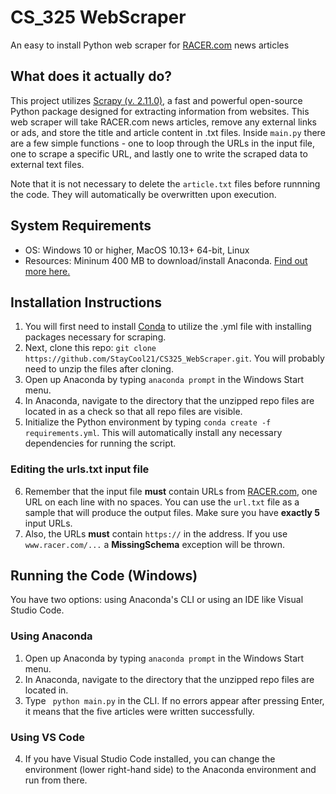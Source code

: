 # CS_325 WebScraper
An easy to install Python web scraper for [RACER.com](https://racer.com) news articles
## What does it actually do?
This project utilizes [Scrapy (v. 2.11.0)](https://scrapy.org/), a fast and powerful open-source Python package designed for extracting information from websites. This web scraper will take RACER.com news articles, remove any external links or ads, and store the title and article content in .txt files. 
Inside ```main.py``` there are a few simple functions - one to loop through the URLs in the input file, one to scrape a specific URL, and lastly one to write the scraped data to external text files.


Note that it is not necessary to delete the ```article.txt``` files before runnning the code. They will automatically be overwritten upon execution. 


## System Requirements
* OS: Windows 10 or higher, MacOS 10.13+ 64-bit, Linux
* Resources: Mininum 400 MB to download/install Anaconda. [Find out more here.](https://docs.anaconda.com/free/miniconda/miniconda-system-requirements/)

## Installation Instructions
1. You will first need to install [Conda](https://docs.anaconda.com/free/miniconda/) to utilize the .yml file with installing packages necessary for scraping. 
2. Next, clone this repo: ```git clone https://github.com/StayCool21/CS325_WebScraper.git```. You will probably need to unzip the files after cloning.
3. Open up Anaconda by typing ```anaconda prompt``` in the Windows Start menu. 
4. In Anaconda, navigate to the directory that the unzipped repo files are located in as a check so that all repo files are visible.
5. Initialize the Python environment by typing ``` conda create -f requirements.yml ```. This will automatically install any necessary dependencies for running the script.
### Editing the **urls.txt** input file
6. Remember that the input file **must** contain URLs from [RACER.com](https://racer.com), one URL on each line with no spaces. You can use the ```url.txt``` file as a sample that will produce the output files. Make sure you have **exactly 5** input URLs.
7. Also, the URLs **must** contain ```https://``` in the address. If you use ```www.racer.com/...``` a **MissingSchema** exception will be thrown.

## Running the Code (Windows)
You have two options: using Anaconda's CLI or using an IDE like Visual Studio Code.
### Using Anaconda
1. Open up Anaconda by typing ```anaconda prompt``` in the Windows Start menu. 
2. In Anaconda, navigate to the directory that the unzipped repo files are located in.
3. Type ``` python main.py``` in the CLI. If no errors appear after pressing Enter, it means that the five articles were written successfully. 
### Using VS Code
4. If you have Visual Studio Code installed, you can change the environment (lower right-hand side) to the Anaconda environment and run from there.